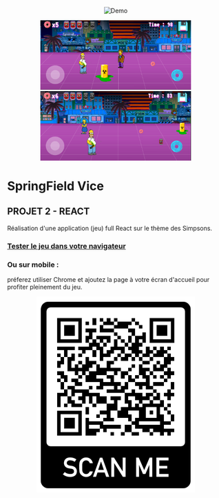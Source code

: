 
<p align="center">
  <img src="https://repository-images.githubusercontent.com/222741651/8ef56900-0af3-11ea-914e-66531c7be33d" alt="Demo" width="800" />
</p>
<p align="center">
  <img src="https://github.com/Olivier9925/Springfield-Vice/blob/master/Capture%20d%E2%80%99e%CC%81cran%202019-11-19%20a%CC%80%2022.08.55.png?raw=true" width="350" />
  <img src="https://github.com/Olivier9925/Springfield-Vice/blob/master/Capture%20d%E2%80%99e%CC%81cran%202019-11-19%20a%CC%80%2022.09.41.png?raw=true" width="350" />
</p>

# SpringField Vice

## PROJET 2 - REACT

Réalisation d'une application (jeu) full React sur le thème des Simpsons.


### <a href="http://bit.ly/32YuZkt">Tester le jeu dans votre navigateur </a>


### Ou sur mobile :
préferez utiliser Chrome et ajoutez la page à votre écran d'accueil pour profiter pleinement du jeu.


<p align="center"><img src="https://github.com/Olivier9925/Springfield-Vice/blob/master/QRcode.png?raw=true" /></p>


